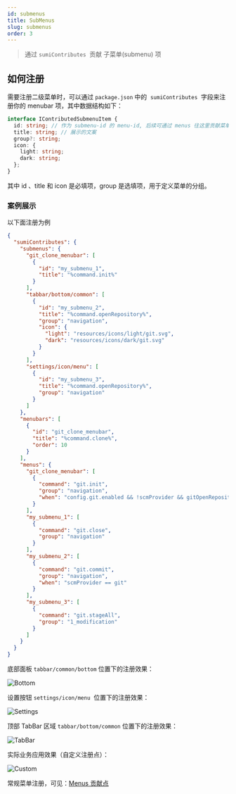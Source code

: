 ```yaml
---
id: submenus
title: SubMenus
slug: submenus
order: 3
---
```


> 通过 `sumiContributes`  贡献 子菜单(submenu) 项

## 如何注册

需要注册二级菜单时，可以通过 `package.json` 中的  `sumiContributes`  字段来注册你的 menubar 项，其中数据结构如下：

```typescript
interface IContributedSubmenuItem {
  id: string; // 作为 submenu-id 的 menu-id, 后续可通过 menus 往这里贡献菜单项
  title: string; // 展示的文案
  group?: string;
  icon: {
    light: string;
    dark: string;
  };
}
```

其中 id 、title 和 icon 是必填项，group 是选填项，用于定义菜单的分组。

### 案例展示

以下面注册为例

```json
{
  "sumiContributes": {
    "submenus": {
      "git_clone_menubar": [
        {
          "id": "my_submenu_1",
          "title": "%command.init%"
        }
      ],
      "tabbar/bottom/common": [
        {
          "id": "my_submenu_2",
          "title": "%command.openRepository%",
          "group": "navigation",
          "icon": {
            "light": "resources/icons/light/git.svg",
            "dark": "resources/icons/dark/git.svg"
          }
        }
      ],
      "settings/icon/menu": [
        {
          "id": "my_submenu_3",
          "title": "%command.openRepository%",
          "group": "navigation"
        }
      ]
    },
    "menubars": [
      {
        "id": "git_clone_menubar",
        "title": "%command.clone%",
        "order": 10
      }
    ],
    "menus": {
      "git_clone_menubar": [
        {
          "command": "git.init",
          "group": "navigation",
          "when": "config.git.enabled && !scmProvider && gitOpenRepositoryCount == 0 && workspaceFolderCount != 0"
        }
      ],
      "my_submenu_1": [
        {
          "command": "git.close",
          "group": "navigation"
        }
      ],
      "my_submenu_2": [
        {
          "command": "git.commit",
          "group": "navigation",
          "when": "scmProvider == git"
        }
      ],
      "my_submenu_3": [
        {
          "command": "git.stageAll",
          "group": "1_modification"
        }
      ]
    }
  }
}
```

底部面板 `tabbar/common/bottom` 位置下的注册效果：

![Bottom](https://img.alicdn.com/imgextra/i3/O1CN01yBuGjj1CwS88iXbih_!!6000000000145-2-tps-364-346.png)

设置按钮 `settings/icon/menu`  位置下的注册效果：

![Settings](https://img.alicdn.com/imgextra/i4/O1CN011kzOGr1fzm26GGINk_!!6000000004078-2-tps-400-216.png)

顶部 TabBar 区域 `tabbar/bottom/common` 位置下的注册效果：

![TabBar](https://img.alicdn.com/imgextra/i1/O1CN01smMtJR1krb2T7rYs9_!!6000000004737-0-tps-500-675.jpg)

实际业务应用效果（自定义注册点）：

![Custom](https://img.alicdn.com/imgextra/i1/O1CN0110UjX71G8JELfZ9sT_!!6000000000577-2-tps-710-400.png)

常规菜单注册，可见：[Menus 贡献点](https://code.visualstudio.com/api/references/contribution-points#contributes.menus)
